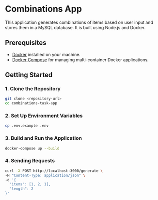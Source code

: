 # Combinations App

This application generates combinations of items based on user input and stores them in a MySQL database. It is built using Node.js and Docker.

## Prerequisites

- [Docker](https://www.docker.com/get-started) installed on your machine.
- [Docker Compose](https://docs.docker.com/compose/install/) for managing multi-container Docker applications.

## Getting Started


### 1. Clone the Repository

```bash
git clone <repository-url>
cd combinations-task-app
```

### 2. Set Up Environment Variables

```bash
cp .env.example .env
```

### 3. Build and Run the Application

```bash
docker-compose up --build
```
### 4. Sending Requests

```bash
curl -X POST http://localhost:3000/generate \
-H "Content-Type: application/json" \
-d '{
  "items": [1, 2, 1],
  "length": 2
}'

```